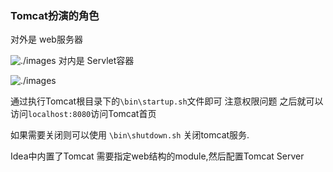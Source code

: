 ### Tomcat扮演的角色
对外是 web服务器

![./images](https://heavy_code_industry.gitee.io/code_heavy_industry/assets/img/img006.6322df7f.png)
对内是 Servlet容器

![./images](https://heavy_code_industry.gitee.io/code_heavy_industry/assets/img/img007.5451f45d.png)


通过执行Tomcat根目录下的`\bin\startup.sh`文件即可
注意权限问题
之后就可以访问`localhost:8080`访问Tomcat首页

如果需要关闭则可以使用 `\bin\shutdown.sh` 关闭tomcat服务.

Idea中内置了Tomcat
需要指定web结构的module,然后配置Tomcat Server
